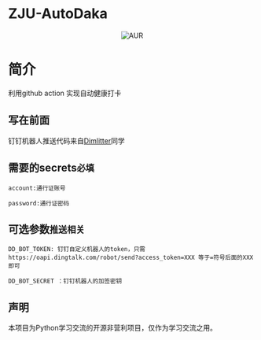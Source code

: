 # ZJU-AutoDaka
<div style="text-align: center">

  ![AUR](https://img.shields.io/badge/license-MIT%20License%202.0-green.svg)

  </div>

# 简介
利用github action 实现自动健康打卡


## 写在前面
钉钉机器人推送代码来自[Dimlitter](https://github.com/Dimlitter)同学


## 需要的secrets`必填`
```
account:通行证账号
 
password:通行证密码
```

## 可选参数`推送相关`
```
DD_BOT_TOKEN: 钉钉自定义机器人的token，只需 https://oapi.dingtalk.com/robot/send?access_token=XXX 等于=符号后面的XXX即可

DD_BOT_SECRET ：钉钉机器人的加签密钥
```

</details>


## 声明

本项目为Python学习交流的开源非营利项目，仅作为学习交流之用。

